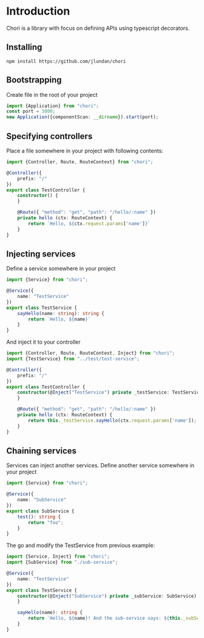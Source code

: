 # Introduction

Chori is a library with focus on defining APIs using typescript decorators. 

## Installing

```
npm install https://github.com/jlundan/chori
```

## Bootstrapping
Create file in the root of your project

```typescript
import {Application} from "chori";
const port = 3000;
new Application({componentScan: __dirname}).start(port);
```

## Specifying controllers
Place a file somewhere in your project with following contents:

```typescript
import {Controller, Route, RouteContext} from "chori";

@Controller({
    prefix: "/"
})
export class TestController {
    constructor() {
    }

    @Route({ "method": "get", "path": "/hello/:name" })
    private hello (ctx: RouteContext) {
        return `Hello, ${ctx.request.params['name']}`
    }
}
```

## Injecting services
Define a service somewhere in your project
```typescript
import {Service} from "chori";

@Service({
    name: "TestService"
})
export class TestService {
    sayHello(name: string): string {
        return `Hello, ${name}`
    }
}
```

And inject it to your controller
```typescript
import {Controller, Route, RouteContext, Inject} from "chori";
import {TestService} from "../test/test-service";

@Controller({
    prefix: "/"
})
export class TestController {
    constructor(@Inject("TestService") private _testService: TestService) {
    }

    @Route({ "method": "get", "path": "/hello/:name" })
    private hello (ctx: RouteContext) {
        return this._testService.sayHello(ctx.request.params['name']);
    }
}
```

## Chaining services
Services can inject another services. Define another service somewhere in your project
```typescript
import {Service} from "chori";

@Service({
    name: "SubService"
})
export class SubService {
    test(): string {
        return "foo";
    }
}

```
The go and modify the TestService from previous example:

```typescript
import {Service, Inject} from "chori";
import {SubService} from "./sub-service";

@Service({
    name: "TestService"
})
export class TestService {
    constructor(@Inject("SubService") private _subService: SubService) {
    }

    sayHello(name): string {
        return `Hello, ${name}! And the sub-service says: ${this._subService.test()}`;
    }
}
```
